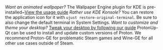 *Want an animated wallpaper?* The Wallpaper Engine plugin for KDE is pre-installed~[View the usage guide](https://github.com/catsout/wallpaper-engine-kde-plugin#usage)
*Rather use KDE Konsole?* You can restore the application icon for it with `ujust restore-original-terminal`. Be sure to also change the default terminal in System Settings.
*Want to customize and theme your desktop?* [Tweak your desktop by following our guide](https://universal-blue.discourse.group/docs?topic=574)
ProtonUp-Qt can be used to install and update custom versions of Proton. We recommend Proton-GE for problematic Steam games and Wine-GE for all other use cases outside of Steam.